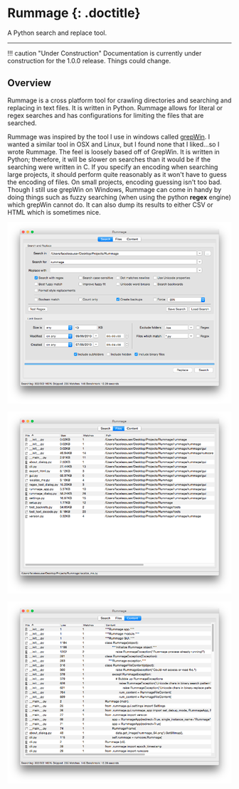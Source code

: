 # Rummage {: .doctitle}
A Python search and replace tool.

---

!!! caution "Under Construction"
    Documentation is currently under construction for the 1.0.0 release.  Things could change.

## Overview
Rummage is a cross platform tool for crawling directories and searching and replacing in text files.  It is written in Python.  Rummage allows for literal or regex searches and has configurations for limiting the files that are searched.

Rummage was inspired by the tool I use in windows called [grepWin](http://stefanstools.sourceforge.net/grepWin.html).  I wanted a similar tool in OSX and Linux, but I found none that I liked...so I wrote Rummage.  The feel is loosely based off of GrepWin.  It is written in Python; therefore, it will be slower on searches than it would be if the searching were written in C.  If you specify an encoding when searching large projects, it should perform quite reasonably as it won't have to guess the encoding of files. On small projects, encoding guessing isn't too bad.  Though I still use grepWin on Windows, Rummage can come in handy by doing things such as fuzzy searching (when using the python **regex** engine) which grepWin cannot do.  It can also dump its results to either CSV or HTML which is sometimes nice.

![Search Tab](./images/search_tab.png)

![Files Tab](./images/files_tab.png)

![Content Tab](./images/content_tab.png)
